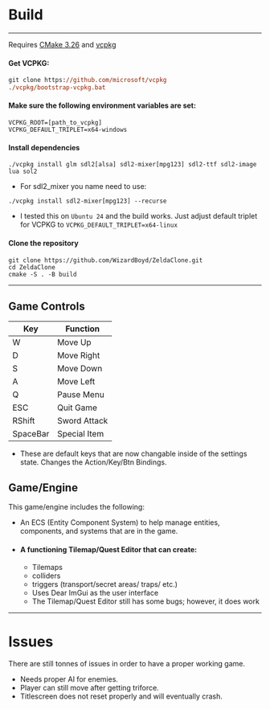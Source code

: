 # Build
----
Requires [CMake 3.26](https://cmake.org/) and [vcpkg](https://github.com/microsoft/vcpkg)
#### Get VCPKG:
```ps
git clone https://github.com/microsoft/vcpkg
./vcpkg/bootstrap-vcpkg.bat
```
#### Make sure the following environment variables are set:
```
VCPKG_ROOT=[path_to_vcpkg]
VCPKG_DEFAULT_TRIPLET=x64-windows
```
#### Install dependencies 
```
./vcpkg install glm sdl2[alsa] sdl2-mixer[mpg123] sdl2-ttf sdl2-image lua sol2
```
  * For sdl2_mixer you name need to use:
```
./vcpkg install sdl2-mixer[mpg123] --recurse
```
* I tested this on ```Ubuntu 24``` and the build works. Just adjust default triplet for VCPKG to ```VCPKG_DEFAULT_TRIPLET=x64-linux```

#### Clone the repository 
```
git clone https://github.com/WizardBoyd/ZeldaClone.git
cd ZeldaClone
cmake -S . -B build
```
---- 
## Game Controls
| Key | Function  |  
| --- | ----------- | 
|  W  |  Move Up  | 
|  D  |  Move Right  | 
|  S  |  Move Down   | 
|  A  | Move Left   |
|  Q  | Pause Menu  |
| ESC |  Quit Game   | 
| RShift |  Sword Attack |
| SpaceBar |   Special Item |


* These are default keys that are now changable inside of the settings state. Changes the Action/Key/Btn Bindings.

## Game/Engine
This game/engine includes the following:
* An ECS (Entity Component System) to help manage entities, components, and systems that are in the game.
* #### A functioning Tilemap/Quest Editor that can create:
    * Tilemaps 
    * colliders
    * triggers (transport/secret areas/ traps/ etc.)
    * Uses Dear ImGui as the user interface
    * The Tilemap/Quest Editor still has some bugs; however, it does work

----
# Issues
There are still tonnes of issues in order to have a proper working game. 
* Needs proper AI for enemies.
* Player can still move after getting triforce.
* Titlescreen does not reset properly and will eventually crash.
